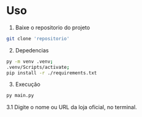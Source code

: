 # Uso

1. Baixe o repositorio do projeto
```bash
git clone 'repositorio'
```
2. Depedencias
```bash
py -m venv .venv;
.venv/Scripts/activate;
pip install -r ./requirements.txt
```
3. Execução
```bash
py main.py
```
3.1 Digite o nome ou URL da loja oficial, no terminal.
